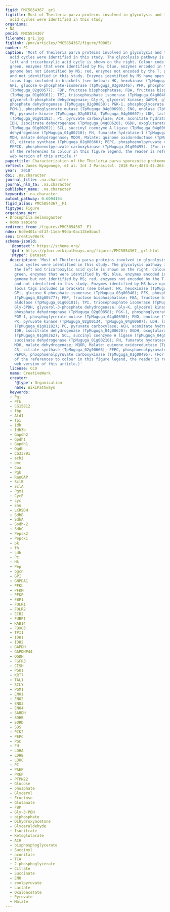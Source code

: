 ```yaml
---
figid: PMC5854367__gr1
figtitle: Most of Theileria parva proteins involved in glycolysis and tricarboxylic
  acid cycles were identified in this study
organisms:
- NA
pmcid: PMC5854367
filename: gr1.jpg
figlink: /pmc/articles/PMC5854367/figure/f0005/
number: F1
caption: 'Most of Theileria parva proteins involved in glycolysis and tricarboxylic
  acid cycles were identified in this study. The glycolysis pathway is shown on the
  left and tricarboxylic acid cycle is shown on the right. Colour code for proteins:
  green, enzymes that were identified by MS; blue, enzymes encoded in the T. parva
  genome but not identified by MS; red, enzymes not encoded by the T. parva genome
  and not identified in this study. Enzymes identified by MS have open reading frame
  locus tags included in brackets (see below): HK, hexokinase (TpMuguga_01g00043);
  GPi, glucose 6-phosphate-isomerase (TpMuguga_03g00346); PFK, phosphofructokinase
  (TpMuguga_02g00577); FBP, fructose bisphosphatase; FBA, fructose bisphosphate aldolase
  (TpMuguga_01g00101); TPI, triosephosphate isomerase (TpMuguga_04g00464); Gly-3PDH,
  glycerol-3-phosphate dehydrogenase; Gly-K, glycerol kinase; GAPDH, glyceraldehyde
  phosphate dehydrogenase (TpMuguga_02g00858); PGK-1, phosphoglycerate kinase (TpMuguga_01g00965);
  PGM-1, phosphoglycerate mutase (TpMuguga_04g00690); ENO, enolase (TpMuguga_04g00700);
  PK, pyruvate kinase (TpMuguga_02g00134, TpMuguga_04g00607); LDH, lactate dehydrogenase
  (TpMuguga_01g01182); PC, pyruvate carboxylase; ACH, aconitate hydratase-1 (TpMuguga_01g01050);
  IDH, isocitrate dehydrogenase (TpMuguga_04g00620); OGDH, oxoglutarate dehydrogenase
  (TpMuguga_01g00262); SCL, succinyl coenzyme A ligase (TpMuguga_04g00660); SDH, succinate
  dehydrogenase (TpMuguga_01g00210); FH, fumarate hydratase-1 (TpMuguga_03g00078);
  MDH, malate dehydrogenase; MQOR, Malate: quinone oxidoreductase (TpMuguga_03g00758);
  CS, citrate synthase (TpMuguga_02g00666); PEPC, phosphoenolpyruvate carboxylase;
  PEPCK, phosphoenolpyruvate carboxykinase (TpMuguga_01g00495). (For interpretation
  of the references to colour in this figure legend, the reader is referred to the
  web version of this article.)'
papertitle: Characterization of the Theileria parva sporozoite proteome.
reftext: James Nyagwange, et al. Int J Parasitol. 2018 Mar;48(3-4):265-273.
year: '2018'
doi: .na.character
journal_title: .na.character
journal_nlm_ta: .na.character
publisher_name: .na.character
keywords: .na.character
automl_pathway: 0.6094194
figid_alias: PMC5854367__F1
figtype: Figure
organisms_ner:
- Drosophila melanogaster
- Homo sapiens
redirect_from: /figures/PMC5854367__F1
ndex: 6c0e401c-df37-11ea-99da-0ac135e8bacf
seo: CreativeWork
schema-jsonld:
  '@context': https://schema.org/
  '@id': https://pfocr.wikipathways.org/figures/PMC5854367__gr1.html
  '@type': Dataset
  description: 'Most of Theileria parva proteins involved in glycolysis and tricarboxylic
    acid cycles were identified in this study. The glycolysis pathway is shown on
    the left and tricarboxylic acid cycle is shown on the right. Colour code for proteins:
    green, enzymes that were identified by MS; blue, enzymes encoded in the T. parva
    genome but not identified by MS; red, enzymes not encoded by the T. parva genome
    and not identified in this study. Enzymes identified by MS have open reading frame
    locus tags included in brackets (see below): HK, hexokinase (TpMuguga_01g00043);
    GPi, glucose 6-phosphate-isomerase (TpMuguga_03g00346); PFK, phosphofructokinase
    (TpMuguga_02g00577); FBP, fructose bisphosphatase; FBA, fructose bisphosphate
    aldolase (TpMuguga_01g00101); TPI, triosephosphate isomerase (TpMuguga_04g00464);
    Gly-3PDH, glycerol-3-phosphate dehydrogenase; Gly-K, glycerol kinase; GAPDH, glyceraldehyde
    phosphate dehydrogenase (TpMuguga_02g00858); PGK-1, phosphoglycerate kinase (TpMuguga_01g00965);
    PGM-1, phosphoglycerate mutase (TpMuguga_04g00690); ENO, enolase (TpMuguga_04g00700);
    PK, pyruvate kinase (TpMuguga_02g00134, TpMuguga_04g00607); LDH, lactate dehydrogenase
    (TpMuguga_01g01182); PC, pyruvate carboxylase; ACH, aconitate hydratase-1 (TpMuguga_01g01050);
    IDH, isocitrate dehydrogenase (TpMuguga_04g00620); OGDH, oxoglutarate dehydrogenase
    (TpMuguga_01g00262); SCL, succinyl coenzyme A ligase (TpMuguga_04g00660); SDH,
    succinate dehydrogenase (TpMuguga_01g00210); FH, fumarate hydratase-1 (TpMuguga_03g00078);
    MDH, malate dehydrogenase; MQOR, Malate: quinone oxidoreductase (TpMuguga_03g00758);
    CS, citrate synthase (TpMuguga_02g00666); PEPC, phosphoenolpyruvate carboxylase;
    PEPCK, phosphoenolpyruvate carboxykinase (TpMuguga_01g00495). (For interpretation
    of the references to colour in this figure legend, the reader is referred to the
    web version of this article.)'
  license: CC0
  name: CreativeWork
  creator:
    '@type': Organization
    name: WikiPathways
  keywords:
  - Pgi
  - Pfk
  - CG15812
  - fbp
  - Ald1
  - Tpi
  - Idh
  - Idh3b
  - Gapdh2
  - Gpdh1
  - Gapdh1
  - Ogdh
  - CG33791
  - achi
  - emc
  - Coa
  - Pgk
  - RanGAP
  - SclB
  - SclA
  - Pgm1
  - CycE
  - cyc
  - Eno
  - LKRSDH
  - SdhB
  - SdhA
  - Sodh-2
  - SdhC
  - Pepck2
  - Pepck1
  - pk
  - fh
  - Ldh
  - Pc
  - Hk
  - Pep
  - bgcn
  - GPI
  - GNPDA1
  - PFKL
  - PFKM
  - PFKP
  - FBP1
  - FOLR1
  - FOLR2
  - ECB2
  - FUBP1
  - RAB14
  - FBXO3
  - TPI1
  - IDH1
  - IDH2
  - GAPDH
  - GAPDHP44
  - OGDH
  - FGFR3
  - CISH
  - PGK1
  - KRT7
  - TAL1
  - SCLY
  - PGM1
  - ENO1
  - ENO2
  - ENO3
  - ENO4
  - SARDH
  - SDHB
  - SORD
  - SDS
  - PCK2
  - PEPC
  - PGC
  - FH
  - LDHA
  - LDHB
  - LDHC
  - PC
  - PAEP
  - PREP
  - PTPN22
  - Glucose
  - phosphate
  - Glycerol
  - Fructose
  - Glutamate
  - FBP
  - Gly-3-PDH
  - biphosphate
  - Dihydroxyacetone
  - Glyceraldehyde
  - Isocitrate
  - Ketoglutarate
  - ACH
  - bisphosphoglycerate
  - Succinyl
  - aconitate
  - TCA
  - 2-phosphoglycerate
  - Citrate
  - Succinate
  - ENO
  - enolpyruvate
  - Lactate
  - Oxaloacetate
  - Pyruvate
  - Malate
---
```

